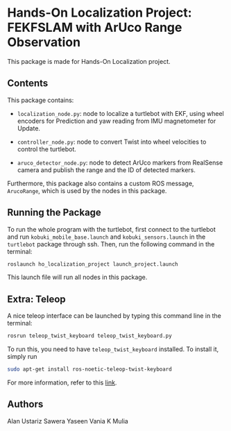 # Hands-On Localization Project: FEKFSLAM with ArUco Range Observation

This package is made for Hands-On Localization project.

## Contents

This package contains:

* `localization_node.py`: node to localize a turtlebot with EKF, using wheel encoders for Prediction and yaw reading from IMU magnetometer for Update.

* `controller_node.py`: node to convert Twist into wheel velocities to control the turtlebot.

* `aruco_detector_node.py`: node to detect ArUco markers from RealSense camera and publish the range and the ID of detected markers.

Furthermore, this package also contains a custom ROS message, `ArucoRange`, which is used by the nodes in this package.

## Running the Package

To run the whole program with the turtlebot, first connect to the turtlebot and run `kobuki_mobile_base.launch` and `kobuki_sensors.launch` in the `turtlebot` package through ssh. Then, run the following command in the terminal:

```bash
roslaunch ho_localization_project launch_project.launch
```

This launch file will run all nodes in this package.

## Extra: Teleop

A nice teleop interface can be launched by typing this command line in the terminal:

```bash
rosrun teleop_twist_keyboard teleop_twist_keyboard.py 
```

To run this, you need to have `teleop_twist_keyboard` installed. To install it, simply run

```bash
sudo apt-get install ros-noetic-teleop-twist-keyboard
```

For more information, refer to this [link](https://wiki.ros.org/teleop_twist_keyboard).

## Authors
Alan Ustariz
Sawera Yaseen
Vania K Mulia
